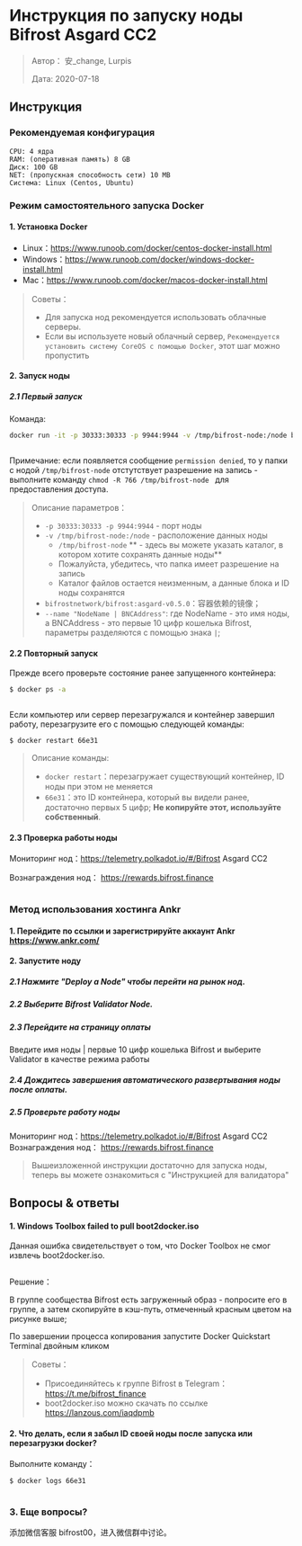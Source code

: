 # Инструкция по запуску ноды Bifrost Asgard CC2

> Автор： 安_change, Lurpis
> 
> Дата: 2020-07-18

## Инструкция
### Рекомендуемая конфигурация

```
CPU: 4 ядра
RAM: (оперативная память) 8 GB
Диск: 100 GB
NET: (пропускная способность сети) 10 MB
Система: Linux (Centos, Ubuntu)
```

### Режим самостоятельного запуска Docker
#### 1. Установка Docker
- Linux：<https://www.runoob.com/docker/centos-docker-install.html>
- Windows：<https://www.runoob.com/docker/windows-docker-install.html>
- Mac：<https://www.runoob.com/docker/macos-docker-install.html>

> Советы：
> 
> - Для запуска нод рекомендуется использовать облачные серверы.
> - Если вы используете новый облачный сервер, `Рекомендуется установить систему CoreOS с помощью Docker`, этот шаг можно пропустить

#### 2. Запуск ноды

##### 2.1 Первый запуск

Команда:

```sh
docker run -it -p 30333:30333 -p 9944:9944 -v /tmp/bifrost-node:/node bifrostnetwork/bifrost:asgard-v0.5.0 --base-path '/node' --name "NodeName | BNCAddress" --rpc-cors 'all' --unsafe-ws-external --validator
```

<img :src="$withBase('/zh/node-tutorials/node-tutorials-01.png')" alt="" />

Примечание: если появляется сообщение `permission denied`, то у папки с нодой `/tmp/bifrost-node` отстутствует разрешение на запись - выполните команду `chmod -R 766 /tmp/bifrost-node ` для предоставления доступа.

> Описание параметров：
> 
> - `-p 30333:30333 -p 9944:9944` - порт ноды
> - `-v /tmp/bifrost-node:/node` - расположение данных ноды 
>     - `/tmp/bifrost-node` ** - здесь вы можете указать каталог, в котором хотите сохранять данные ноды**
>     - Пожалуйста, убедитесь, что папка имеет разрешение на запись
>     - Каталог файлов остается неизменным, а данные блока и ID ноды сохранятся
> - `bifrostnetwork/bifrost:asgard-v0.5.0`：容器依赖的镜像；
> - `--name "NodeName | BNCAddress"`: где NodeName - это имя ноды, а BNCAddress - это первые 10 цифр кошелька Bifrost, параметры разделяются с помощью знака `|`;

#### 2.2 Повторный запуск

Прежде всего проверьте состояние ранее запущенного контейнера:

```sh
$ docker ps -a
```

<img :src="$withBase('/zh/node-tutorials/node-tutorials-02.png')" alt="" />

Если компьютер или сервер перезагружался и контейнер завершил работу, перезагрузите его с помощью следующей команды:

```sh
$ docker restart 66e31
```

> Описание команды:
> 
> - `docker restart`：перезагружает существующий контейнер, ID ноды при этом не меняется
> - `66e31`：это ID контейнера, который вы видели ранее, достаточно первых 5 цифр; **Не копируйте этот, используйте собственный**.

#### 2.3 Проверка работы ноды

Мониторинг нод：<https://telemetry.polkadot.io/#/Bifrost> Asgard CC2

Вознаграждения нод： <https://rewards.bifrost.finance>

<img :src="$withBase('/zh/node-tutorials/node-tutorials-03.png')" alt="" />

### Метод использования хостинга Ankr
#### 1. Перейдите по ссылки и зарегистрируйте аккаунт Ankr <https://www.ankr.com/>
#### 2. Запустите ноду
##### 2.1 Нажмите "Deploy a Node" чтобы перейти на рынок нод.
##### 2.2 Выберите Bifrost Validator Node.
##### 2.3 Перейдите на страницу оплаты
Введите имя ноды | первые 10 цифр кошелька Bifrost и выберите Validator в качестве режима работы

##### 2.4 Дождитесь завершения автоматического развертывания ноды после оплаты.
##### 2.5 Проверьте работу ноды

Мониторинг нод：<https://telemetry.polkadot.io/#/Bifrost> Asgard CC2 Вознаграждения нод： <https://rewards.bifrost.finance>

> Вышеизложенной инструкции достаточно для запуска ноды, теперь вы можете ознакомиться с "Инструкцией для валидатора"

## Вопросы & ответы
#### 1. Windows Toolbox failed to pull boot2docker.iso

Данная ошибка свидетельствует о том, что Docker Toolbox не смог извлечь boot2docker.iso.

<img :src="$withBase('/zh/node-tutorials/node-tutorials-04.png')" alt="" />

Решение：

В группе сообщества Bifrost есть загруженный образ - попросите его в группе, а затем скопируйте в кэш-путь, отмеченный красным цветом на рисунке выше;

По завершении процесса копирования запустите Docker Quickstart Terminal двойным кликом

> Советы：
> 
> - Присоединяйтесь к группе Bifrost в Telegram： https://t.me/bifrost_finance
> - boot2docker.iso можно скачать по ссылке https://lanzous.com/iaqdpmb

#### 2. Что делать, если я забыл ID своей ноды после запуска или перезагрузки docker?

Выполните команду：

```sh
$ docker logs 66e31
```

<img :src="$withBase('/zh/node-tutorials/node-tutorials-05.png')" alt="" />

### 3. Еще вопросы?

添加微信客服 bifrost00，进入微信群中讨论。
